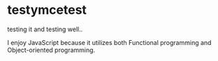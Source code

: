 # testymcetest
testing it and testing well..


I enjoy JavaScript because it utilizes both Functional programming and Object-oriented programming.
